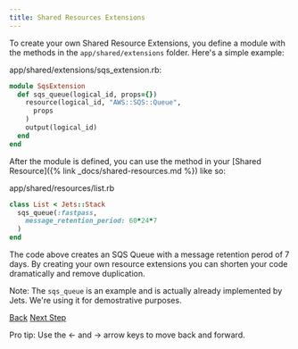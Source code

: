 ```yaml
---
title: Shared Resources Extensions
---
```


To create your own Shared Resource Extensions, you define a module with the methods in the `app/shared/extensions` folder.  Here's a simple example:

app/shared/extensions/sqs_extension.rb:

```ruby
module SqsExtension
  def sqs_queue(logical_id, props={})
    resource(logical_id, "AWS::SQS::Queue",
      props
    )
    output(logical_id)
  end
end
```

After the module is defined, you can use the method in your [Shared Resource]({% link _docs/shared-resources.md %}) like so:

app/shared/resources/list.rb

```ruby
class List < Jets::Stack
  sqs_queue(:fastpass,
    message_retention_period: 60*24*7
  )
end
```

The code above creates an SQS Queue with a message retention perod of 7 days.  By creating your own resource extensions you can shorten your code dramatically and remove duplication.

Note: The `sqs_queue` is an example and is actually already implemented by Jets. We're using it for demostrative purposes.

<a id="prev" class="btn btn-basic" href="{% link _docs/shared-resources-dsl.md %}">Back</a>
<a id="next" class="btn btn-primary" href="{% link _docs/shared-resources-depends-on.md %}">Next Step</a>
<p class="keyboard-tip">Pro tip: Use the <- and -> arrow keys to move back and forward.</p>
